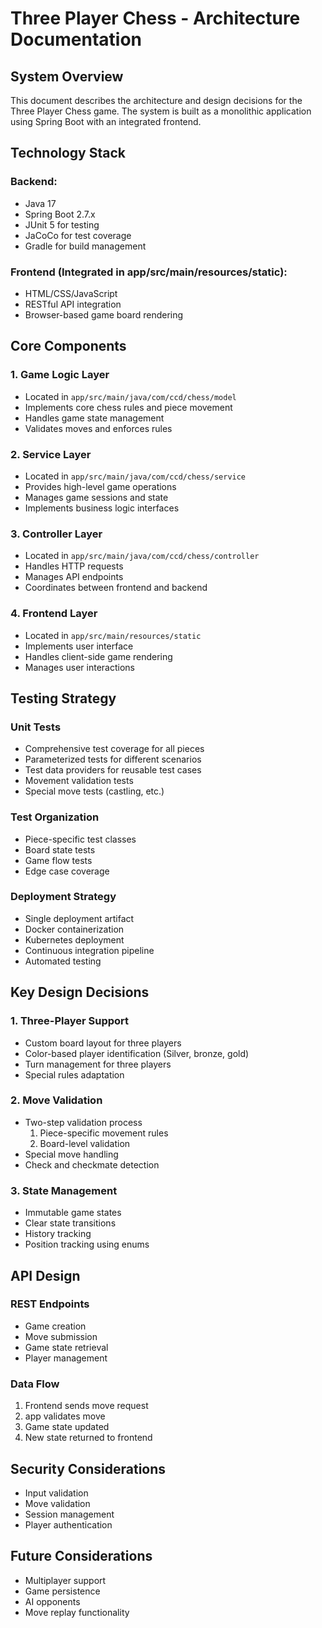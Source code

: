 # Three Player Chess - Architecture Documentation

## System Overview
This document describes the architecture and design decisions for the Three Player Chess game. The system is built as a monolithic application using Spring Boot with an integrated frontend.

## Technology Stack

### Backend:
- Java 17
- Spring Boot 2.7.x
- JUnit 5 for testing
- JaCoCo for test coverage
- Gradle for build management

### Frontend (Integrated in app/src/main/resources/static):
- HTML/CSS/JavaScript
- RESTful API integration
- Browser-based game board rendering

## Core Components

### 1. Game Logic Layer
- Located in `app/src/main/java/com/ccd/chess/model`
- Implements core chess rules and piece movement
- Handles game state management
- Validates moves and enforces rules

### 2. Service Layer
- Located in `app/src/main/java/com/ccd/chess/service`
- Provides high-level game operations
- Manages game sessions and state
- Implements business logic interfaces

### 3. Controller Layer
- Located in `app/src/main/java/com/ccd/chess/controller`
- Handles HTTP requests
- Manages API endpoints
- Coordinates between frontend and backend

### 4. Frontend Layer
- Located in `app/src/main/resources/static`
- Implements user interface
- Handles client-side game rendering
- Manages user interactions

## Testing Strategy

### Unit Tests
- Comprehensive test coverage for all pieces
- Parameterized tests for different scenarios
- Test data providers for reusable test cases
- Movement validation tests
- Special move tests (castling, etc.)

### Test Organization
- Piece-specific test classes
- Board state tests
- Game flow tests
- Edge case coverage

### Deployment Strategy
- Single deployment artifact
- Docker containerization
- Kubernetes deployment
- Continuous integration pipeline
- Automated testing

## Key Design Decisions

### 1. Three-Player Support
- Custom board layout for three players
- Color-based player identification (Silver, bronze, gold)
- Turn management for three players
- Special rules adaptation

### 2. Move Validation
- Two-step validation process
  1. Piece-specific movement rules
  2. Board-level validation
- Special move handling
- Check and checkmate detection

### 3. State Management
- Immutable game states
- Clear state transitions
- History tracking
- Position tracking using enums

## API Design

### REST Endpoints
- Game creation
- Move submission
- Game state retrieval
- Player management

### Data Flow
1. Frontend sends move request
2. app validates move
3. Game state updated
4. New state returned to frontend

## Security Considerations
- Input validation
- Move validation
- Session management
- Player authentication

## Future Considerations
- Multiplayer support
- Game persistence
- AI opponents
- Move replay functionality